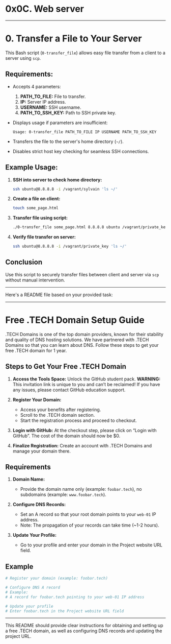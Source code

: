 # 0x0C. Web server

---

# 0. Transfer a File to Your Server

This Bash script (`0-transfer_file`) allows easy file transfer from a client to a server using `scp`.

## Requirements:

- Accepts 4 parameters:
  1. **PATH_TO_FILE:** File to transfer.
  2. **IP:** Server IP address.
  3. **USERNAME:** SSH username.
  4. **PATH_TO_SSH_KEY:** Path to SSH private key.

- Displays usage if parameters are insufficient:
  ```
  Usage: 0-transfer_file PATH_TO_FILE IP USERNAME PATH_TO_SSH_KEY
  ```

- Transfers the file to the server's home directory (`~/`).

- Disables strict host key checking for seamless SSH connections.

## Example Usage:

1. **SSH into server to check home directory:**

   ```bash
   ssh ubuntu@8.8.8.8 -i /vagrant/sylvain 'ls ~/'
   ```

2. **Create a file on client:**

   ```bash
   touch some_page.html
   ```

3. **Transfer file using script:**

   ```bash
   ./0-transfer_file some_page.html 8.8.8.8 ubuntu /vagrant/private_key
   ```

4. **Verify file transfer on server:**

   ```bash
   ssh ubuntu@8.8.8.8 -i /vagrant/private_key 'ls ~/'
   ```

## Conclusion

Use this script to securely transfer files between client and server via `scp` without manual intervention.

---


Here's a README file based on your provided task:

---

# Free .TECH Domain Setup Guide

.TECH Domains is one of the top domain providers, known for their stability and quality of DNS hosting solutions. We have partnered with .TECH Domains so that you can learn about DNS. Follow these steps to get your free .TECH domain for 1 year.

## Steps to Get Your Free .TECH Domain

1. **Access the Tools Space:**
   Unlock the GitHub student pack. **WARNING:** This invitation link is unique to you and can’t be reclaimed! If you have any issues, please contact GitHub education support.

2. **Register Your Domain:**
   - Access your benefits after registering.
   - Scroll to the .TECH domain section.
   - Start the registration process and proceed to checkout.

3. **Login with GitHub:**
   At the checkout step, please click on “Login with GitHub”. The cost of the domain should now be $0.

4. **Finalize Registration:**
   Create an account with .TECH Domains and manage your domain there.

## Requirements

1. **Domain Name:**
   - Provide the domain name only (example: `foobar.tech`), no subdomains (example: `www.foobar.tech`).

2. **Configure DNS Records:**
   - Set an A record so that your root domain points to your `web-01` IP address.
   - Note: The propagation of your records can take time (~1-2 hours).

3. **Update Your Profile:**
   - Go to your profile and enter your domain in the Project website URL field.

## Example

```sh
# Register your domain (example: foobar.tech)

# Configure DNS A record
# Example: 
# A record for foobar.tech pointing to your web-01 IP address

# Update your profile
# Enter foobar.tech in the Project website URL field
```

---

This README should provide clear instructions for obtaining and setting up a free .TECH domain, as well as configuring DNS records and updating the project URL.